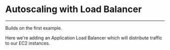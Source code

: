 # Autoscaling with Load Balancer
---

Builds on the first example.

Here we're adding an Application Load Balancer which will distribute traffic to our EC2 instances.


